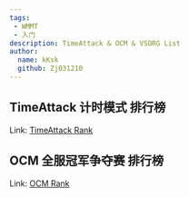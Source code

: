 ```yaml
---
tags: 
 - WMMT
 - 入门
description: TimeAttack & OCM & VSORG List
author:
  name: kKsk
  github: Zj031210
---
```


## TimeAttack 计时模式 排行榜

Link: [TimeAttack Rank](https://lowcode.methodot.com/app/olg-wmmt-public/page-6485dc196fbfd93d5cd41d80)

## OCM 全服冠军争夺赛 排行榜

Link: [OCM Rank](https://lowcode.methodot.com/app/olg-wmmt-public/page-6486f3e06fbfd93d5cd423de/edit?branch=master)

